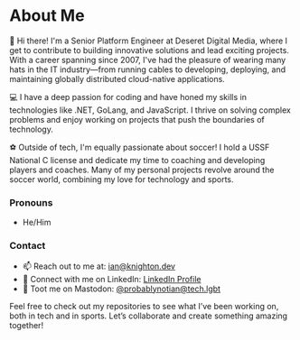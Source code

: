 # About Me

👋 Hi there! I'm a Senior Platform Engineer at Deseret Digital Media, where I get to contribute to building innovative solutions and lead exciting projects. With a career spanning since 2007, I've had the pleasure of wearing many hats in the IT industry—from running cables to developing, deploying, and maintaining globally distributed cloud-native applications.

💻 I have a deep passion for coding and have honed my skills in technologies like .NET, GoLang, and JavaScript. I thrive on solving complex problems and enjoy working on projects that push the boundaries of technology.

⚽ Outside of tech, I'm equally passionate about soccer! I hold a USSF National C license and dedicate my time to coaching and developing players and coaches. Many of my personal projects revolve around the soccer world, combining my love for technology and sports.

### Pronouns

- He/Him

### Contact

- 📫 Reach out to me at: [ian@knighton.dev](mailto:ian@knighton.dev)
- 💼 Connect with me on LinkedIn: [LinkedIn Profile](https://www.linkedin.com/in/ianknighton1)
- 🐘 Toot me on Mastodon: [@probablynotian@tech.lgbt](https://tech.lgbt/@probablynotian)

Feel free to check out my repositories to see what I’ve been working on, both in tech and in sports. Let’s collaborate and create something amazing together!

<!--
**IanKnighton/IanKnighton** is a ✨ _special_ ✨ repository because its `README.md` (this file) appears on your GitHub profile.

Here are some ideas to get you started:

- 🔭 I’m currently working on ...
- 🌱 I’m currently learning ...
- 👯 I’m looking to collaborate on ...
- 🤔 I’m looking for help with ...
- 💬 Ask me about ...
- 📫 How to reach me: ...
- 😄 Pronouns: ...
- ⚡ Fun fact: ...
-->
